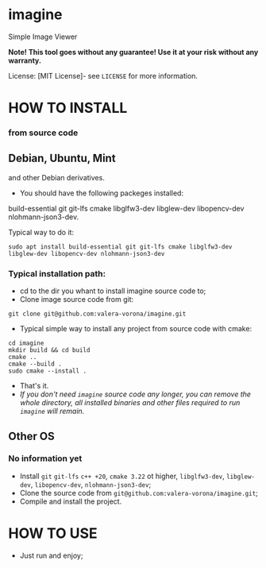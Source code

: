 # imagine
Simple Image Viewer

**Note! This tool goes without any guarantee! Use it at your risk without any warranty.**

License: [MIT License]- see ``LICENSE`` for more information.

# HOW TO INSTALL
### from source code

## Debian, Ubuntu, Mint

and other Debian derivatives.

* You should have the following packeges installed:

 build-essential git git-lfs cmake libglfw3-dev libglew-dev libopencv-dev nlohmann-json3-dev.

Typical way to do it:

 ```
sudo apt install build-essential git git-lfs cmake libglfw3-dev libglew-dev libopencv-dev nlohmann-json3-dev
```


### Typical installation path:

* cd to the dir you whant to install imagine source code to;
* Clone image source code from git:
```
git clone git@github.com:valera-vorona/imagine.git
```
* Typical simple way to install any project from source code with cmake:
```
cd imagine
mkdir build && cd build
cmake ..
cmake --build .
sudo cmake --install .
```
* That's it.
* *If you don't need ``imagine`` source code any longer, you can remove the whole directory, all installed binaries and other files required to run ``imagine`` will remain.*

## Other OS

### No information yet

* Install ``git`` ``git-lfs`` ``c++ +20``, ``cmake 3.22`` ot higher, ``libglfw3-dev``, ``libglew-dev``, ``libopencv-dev``, ``nlohmann-json3-dev``;
* Clone the source code from ``git@github.com:valera-vorona/imagine.git``;
* Compile and install the project.

# HOW TO USE

* Just run and enjoy;
